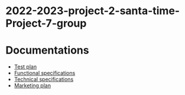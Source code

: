 # 2022-2023-project-2-santa-time-Project-7-group

# Documentations

- [Test plan](https://algosup.sharepoint.com/:t:/s/Schedule/ETlflKGpf6NMq3_Z9ulFhnEBp7JZQ9_AEoZweuoQIJthZA?e=LD397F)
- [Functional specifications](Documents/Functional_specs.md)
- [Technical specifications](Documents/Technical_specs.pdf)
- [Marketing plan](Documents/Marketing_Plan.md)
